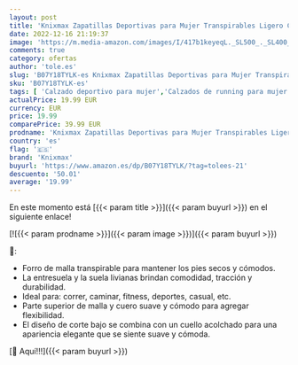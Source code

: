 ```yaml
---
layout: post
title: 'Knixmax Zapatillas Deportivas para Mujer Transpirables Ligero Cómodas Zapatos para Correr para Fitness Caminar Casual Deporte Sneakers Negro 37EU'
date: 2022-12-16 21:19:37
image: 'https://m.media-amazon.com/images/I/417b1keyeqL._SL500_._SL400_.jpg'
comments: true
category: ofertas
author: 'tole.es'
slug: 'B07Y18TYLK-es Knixmax Zapatillas Deportivas para Mujer Transpirables...'
sku: 'B07Y18TYLK-es'
tags: [ 'Calzado deportivo para mujer','Calzados de running para mujer','Calzados para correr en asfalto para mujer','Moda','Moda Mujer','Zapatillas casual para mujer','Zapatillas y calzado deportivo para mujer','Zapatos para mujer','knixmax','zapatos','🇪🇸', ]
actualPrice: 19.99 EUR
currency: EUR
price: 19.99
comparePrice: 39.99 EUR
prodname: 'Knixmax Zapatillas Deportivas para Mujer Transpirables Ligero Cómodas Zapatos para Correr para Fitness Caminar Casual Deporte Sneakers Negro 37EU'
country: 'es'
flag: '🇪🇸'
brand: 'Knixmax'
buyurl: 'https://www.amazon.es/dp/B07Y18TYLK/?tag=tolees-21'
descuento: '50.01'
average: '19.99'
---
```


En este momento está [{{< param title >}}]({{< param buyurl >}}) en el siguiente enlace!

[![{{< param prodname >}}]({{< param image >}})]({{< param buyurl >}})

🔎:

- Forro de malla transpirable para mantener los pies secos y cómodos.
- La entresuela y la suela livianas brindan comodidad, tracción y durabilidad.
- Ideal para: correr, caminar, fitness, deportes, casual, etc.
- Parte superior de malla y cuero suave y cómodo para agregar flexibilidad.
- El diseño de corte bajo se combina con un cuello acolchado para una apariencia elegante que se siente suave y cómoda.

[🛒 Aquí!!!]({{< param buyurl >}})
